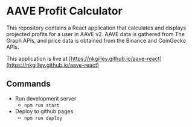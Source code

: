# AAVE Profit Calculator

This repository contains a React application that calculates and displays projected profits for a user in AAVE v2.  AAVE data is gathered from The Graph APIs, and price data is obtained from the Binance and CoinGecko APIs.

This application is live at [https://nkgilley.github.io/aave-react](https://nkgilley.github.io/aave-react)

## Commands
- Run development server
  - `npm run start`
- Deploy to github pages
  - `npm run deploy`